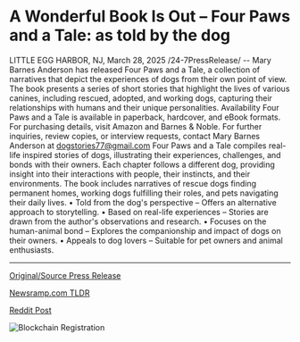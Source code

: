 # A Wonderful Book Is Out – Four Paws and a Tale: as told by the dog

LITTLE EGG HARBOR, NJ, March 28, 2025 /24-7PressRelease/ -- Mary Barnes Anderson has released Four Paws and a Tale, a collection of narratives that depict the experiences of dogs from their own point of view. The book presents a series of short stories that highlight the lives of various canines, including rescued, adopted, and working dogs, capturing their relationships with humans and their unique personalities.  Availability Four Paws and a Tale is available in paperback, hardcover, and eBook formats. For purchasing details, visit Amazon and Barnes & Noble.  For further inquiries, review copies, or interview requests, contact Mary Barnes Anderson at dogstories77@gmail.com  Four Paws and a Tale compiles real-life inspired stories of dogs, illustrating their experiences, challenges, and bonds with their owners. Each chapter follows a different dog, providing insight into their interactions with people, their instincts, and their environments. The book includes narratives of rescue dogs finding permanent homes, working dogs fulfilling their roles, and pets navigating their daily lives.  • Told from the dog's perspective – Offers an alternative approach to storytelling. • Based on real-life experiences – Stories are drawn from the author's observations and research. • Focuses on the human-animal bond – Explores the companionship and impact of dogs on their owners. • Appeals to dog lovers – Suitable for pet owners and animal enthusiasts. 

---

[Original/Source Press Release](https://www.24-7pressrelease.com/press-release/521114/a-wonderful-book-is-out-four-paws-and-a-tale-as-told-by-the-dog)
                    

[Newsramp.com TLDR](https://newsramp.com/curated-news/new-book-four-paws-and-a-tale-by-mary-barnes-anderson-depicts-dogs-lives-from-their-perspective/4811af461e75e742ae60b0d41e7dea67) 

 



[Reddit Post](https://www.reddit.com/r/BookNews/comments/1jlph3i/new_book_four_paws_and_a_tale_by_mary_barnes/) 



![Blockchain Registration](https://cdn.newsramp.app/24-7PressRelease/qrcode/253/28/quipZEnu.webp)